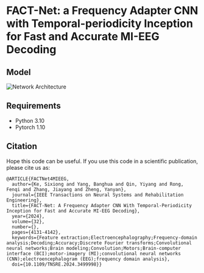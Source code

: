 # FACT-Net: a Frequency Adapter CNN with Temporal-periodicity Inception for Fast and Accurate MI-EEG Decoding

## Model

![Network Architecture](fig/Fig_ALL.png)


## Requirements
- Python 3.10
- Pytorch 1.10


## Citation
Hope this code can be useful. If you use this code in a scientific publication, please cite us as:

```
@ARTICLE{FACTNet4MIEEG,
  author={Ke, Sixiong and Yang, Banghua and Qin, Yiyang and Rong, Fenqi and Zhang, Jiayang and Zheng, Yanyan},
  journal={IEEE Transactions on Neural Systems and Rehabilitation Engineering}, 
  title={FACT-Net: A Frequency Adapter CNN With Temporal-Periodicity Inception for Fast and Accurate MI-EEG Decoding}, 
  year={2024},
  volume={32},
  number={},
  pages={4131-4142},
  keywords={Feature extraction;Electroencephalography;Frequency-domain analysis;Decoding;Accuracy;Discrete Fourier transforms;Convolutional neural networks;Brain modeling;Convolution;Motors;Brain-computer interface (BCI);motor-imagery (MI);convolutional neural networks (CNN);electroencephalogram (EEG);frequency domain analysis},
  doi={10.1109/TNSRE.2024.3499998}}
```

<!-- ## Datasets
- Dataset A: SHU_dataset

- [Dataset B: BCI_competition_IV2a](https://www.bbci.de/competition/iv/) (cross session) -->


<!-- ## Result
Result of Dataset A

![Result of Dataset A](fig/result_A.png#pic_center#pic_center)

Result of Dataset B

![Result of Dataset B](fig/result_B.png#pic_center) -->

